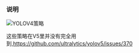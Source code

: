 ### 说明

![YOLOV4策略](https://user-images.githubusercontent.com/28779173/199657868-37ac0a19-4897-44ea-9089-089d93de6d85.png)

这些策略在V5里并没有完全用到,https://github.com/ultralytics/yolov5/issues/370
